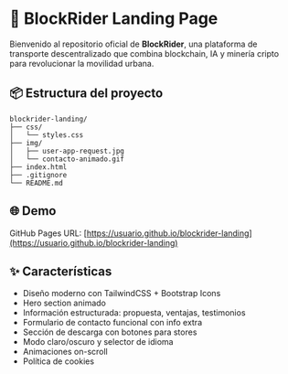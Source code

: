 # 🚗 BlockRider Landing Page

Bienvenido al repositorio oficial de **BlockRider**, una plataforma de transporte descentralizado que combina blockchain, IA y minería cripto para revolucionar la movilidad urbana.

## 📦 Estructura del proyecto

```
blockrider-landing/
├── css/
│   └── styles.css
├── img/
│   ├── user-app-request.jpg
│   └── contacto-animado.gif
├── index.html
├── .gitignore
└── README.md
```

## 🌐 Demo

GitHub Pages URL: [https://usuario.github.io/blockrider-landing](https://usuario.github.io/blockrider-landing)

## ✨ Características

- Diseño moderno con TailwindCSS + Bootstrap Icons
- Hero section animado
- Información estructurada: propuesta, ventajas, testimonios
- Formulario de contacto funcional con info extra
- Sección de descarga con botones para stores
- Modo claro/oscuro y selector de idioma
- Animaciones on-scroll
- Política de cookies

